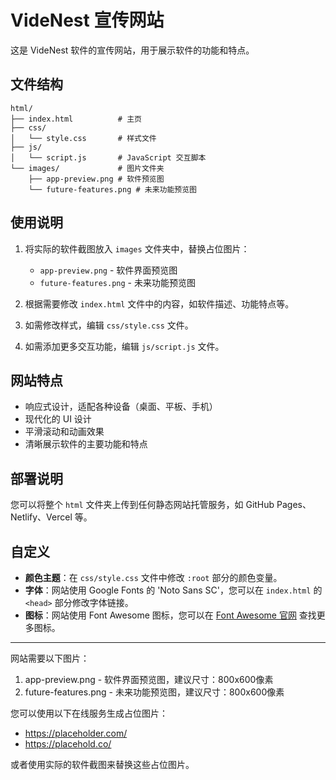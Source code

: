 # VideNest 宣传网站

这是 VideNest 软件的宣传网站，用于展示软件的功能和特点。

## 文件结构

```
html/
├── index.html          # 主页
├── css/
│   └── style.css       # 样式文件
├── js/
│   └── script.js       # JavaScript 交互脚本
└── images/             # 图片文件夹
    ├── app-preview.png # 软件预览图
    └── future-features.png # 未来功能预览图
```

## 使用说明

1. 将实际的软件截图放入 `images` 文件夹中，替换占位图片：

   - `app-preview.png` - 软件界面预览图
   - `future-features.png` - 未来功能预览图

2. 根据需要修改 `index.html` 文件中的内容，如软件描述、功能特点等。

3. 如需修改样式，编辑 `css/style.css` 文件。

4. 如需添加更多交互功能，编辑 `js/script.js` 文件。

## 网站特点

- 响应式设计，适配各种设备（桌面、平板、手机）
- 现代化的 UI 设计
- 平滑滚动和动画效果
- 清晰展示软件的主要功能和特点

## 部署说明

您可以将整个 `html` 文件夹上传到任何静态网站托管服务，如 GitHub Pages、Netlify、Vercel 等。

## 自定义

- **颜色主题**：在 `css/style.css` 文件中修改 `:root` 部分的颜色变量。
- **字体**：网站使用 Google Fonts 的 'Noto Sans SC'，您可以在 `index.html` 的 `<head>` 部分修改字体链接。
- **图标**：网站使用 Font Awesome 图标，您可以在 [Font Awesome 官网](https://fontawesome.com/icons) 查找更多图标。

---

网站需要以下图片：

1. app-preview.png - 软件界面预览图，建议尺寸：800x600像素
2. future-features.png - 未来功能预览图，建议尺寸：800x600像素

您可以使用以下在线服务生成占位图片：

- https://placeholder.com/
- https://placehold.co/

或者使用实际的软件截图来替换这些占位图片。
